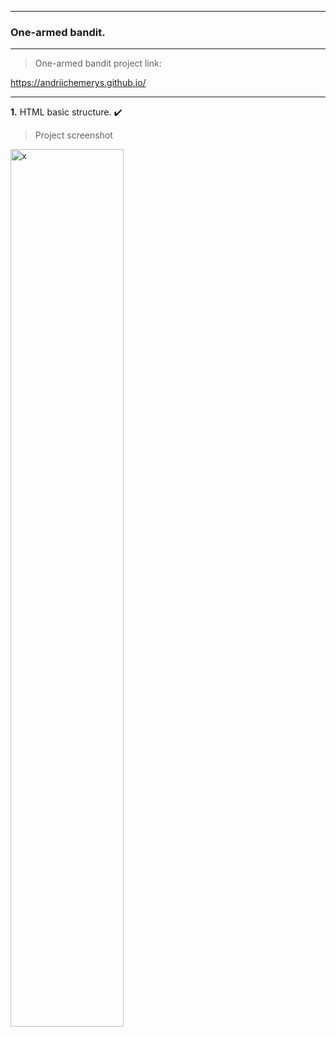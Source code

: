 - - -
### One-armed bandit.
- - -

> One-armed bandit project link:

https://andriichemerys.github.io/

- - -

**1.** HTML basic structure. :heavy_check_mark:   

> Project screenshot

<img alt="x" src="https://github.com/AndriiChemerys/x" 
width="60%">
